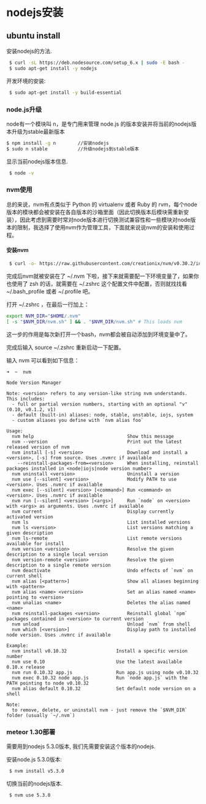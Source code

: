 # nodejs安装


## ubuntu install 
安装nodejs的方法.

```bash
 $ curl -sL https://deb.nodesource.com/setup_6.x | sudo -E bash - 
 $ sudo apt-get install -y nodejs
```

开发环境的安装:
```bash
 $ sudo apt-get install -y build-essential
```


### node.js升级


node有一个模块叫 n，是专门用来管理 node.js 的版本安装并将当前的nodejs版本升级为stable最新版本

```bash
$ npm install -g n        //安装nodejs
$ sudo n stable           //升级nodejs到stable版本
```
显示当前nodejs版本信息.

```bash
 $ node -v
```

### nvm使用
总的来说，nvm有点类似于 Python 的 virtualenv 或者 Ruby 的 rvm，每个node版本的模块都会被安装在各自版本的沙箱里面（因此切换版本后模块需重新安装），因此考虑到需要时常对node版本进行切换测试兼容性和一些模块对node版本的限制，我选择了使用nvm作为管理工具，下面就来说说nvm的安装和使用过程。

#### 安装nvm
```bash
 $ curl -o- https://raw.githubusercontent.com/creationix/nvm/v0.30.2/install.sh | bash
```
完成后nvm就被安装在了 ~/.nvm 下啦，接下来就需要配一下环境变量了，如果你也使用了 zsh 的话，就需要在 ~/.zshrc 这个配置文件中配置，否则就找找看 ~/.bash_profile 或者 ~/.profile 吧。

打开 ~/.zshrc ，在最后一行加上：
```bash
export NVM_DIR="$HOME/.nvm"
[ -s "$NVM_DIR/nvm.sh" ] && . "$NVM_DIR/nvm.sh" # This loads nvm
```
这一步的作用是每次新打开一个bash，nvm都会被自动添加到环境变量中了。

完成后输入 source ~/.zshrc 重新启动一下配置。

输入 nvm 可以看到如下信息：
```
➜  ~  nvm

Node Version Manager

Note: <version> refers to any version-like string nvm understands. This includes:
  - full or partial version numbers, starting with an optional "v" (0.10, v0.1.2, v1)
  - default (built-in) aliases: node, stable, unstable, iojs, system
  - custom aliases you define with `nvm alias foo`

Usage:
  nvm help                                  Show this message
  nvm --version                             Print out the latest released version of nvm
  nvm install [-s] <version>                Download and install a <version>, [-s] from source. Uses .nvmrc if available
    --reinstall-packages-from=<version>     When installing, reinstall packages installed in <node|iojs|node version number>
  nvm uninstall <version>                   Uninstall a version
  nvm use [--silent] <version>              Modify PATH to use <version>. Uses .nvmrc if available
  nvm exec [--silent] <version> [<command>] Run <command> on <version>. Uses .nvmrc if available
  nvm run [--silent] <version> [<args>]     Run `node` on <version> with <args> as arguments. Uses .nvmrc if available
  nvm current                               Display currently activated version
  nvm ls                                    List installed versions
  nvm ls <version>                          List versions matching a given description
  nvm ls-remote                             List remote versions available for install
  nvm version <version>                     Resolve the given description to a single local version
  nvm version-remote <version>              Resolve the given description to a single remote version
  nvm deactivate                            Undo effects of `nvm` on current shell
  nvm alias [<pattern>]                     Show all aliases beginning with <pattern>
  nvm alias <name> <version>                Set an alias named <name> pointing to <version>
  nvm unalias <name>                        Deletes the alias named <name>
  nvm reinstall-packages <version>          Reinstall global `npm` packages contained in <version> to current version
  nvm unload                                Unload `nvm` from shell
  nvm which [<version>]                     Display path to installed node version. Uses .nvmrc if available

Example:
  nvm install v0.10.32                  Install a specific version number
  nvm use 0.10                          Use the latest available 0.10.x release
  nvm run 0.10.32 app.js                Run app.js using node v0.10.32
  nvm exec 0.10.32 node app.js          Run `node app.js` with the PATH pointing to node v0.10.32
  nvm alias default 0.10.32             Set default node version on a shell

Note:
  to remove, delete, or uninstall nvm - just remove the `$NVM_DIR` folder (usually `~/.nvm`)

```


### meteor 1.30部署
需要用到nodejs 5.3.0版本, 我们先需要安装这个版本的nodejs.

安装node.js 5.3.0版本:
```bash
 $ nvm install v5.3.0
```

切换当前的nodejs版本.
```bash
 $ nvm use 5.3.0
```
